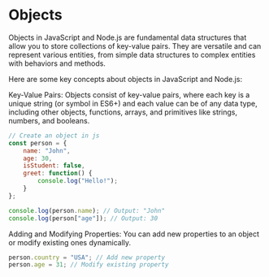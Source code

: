 # Objects

Objects in JavaScript and Node.js are fundamental data structures that allow you to store collections of key-value pairs. 
They are versatile and can represent various entities, from simple data structures to complex entities with behaviors and methods.

Here are some key concepts about objects in JavaScript and Node.js:

Key-Value Pairs: Objects consist of key-value pairs, where each key is a unique string (or symbol in ES6+) and each value can be of any data type, including other objects, functions, arrays, and primitives like strings, numbers, and booleans.

```javascript
// Create an object in js
const person = {
    name: "John",
    age: 30,
    isStudent: false,
    greet: function() {
        console.log("Hello!");
    }
};
```

```javascript
console.log(person.name); // Output: "John"
console.log(person["age"]); // Output: 30
```

Adding and Modifying Properties: You can add new properties to an object or modify existing ones dynamically.

```javascript
person.country = "USA"; // Add new property
person.age = 31; // Modify existing property
```